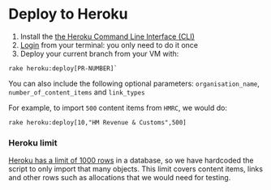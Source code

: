 # Deploy to Heroku

1. Install the [the Heroku Command Line Interface (CLI)][heroku-cli]
2. [Login][login-terminal] from your terminal: you only need to do it once
3. Deploy your current branch from your VM with: 

```system
rake heroku:deploy[PR-NUMBER]`
````

You can also include the following optional parameters: `organisation_name`, `number_of_content_items` and  `link_types`
 
For example, to import `500` content items from `HMRC`, we would do:

```system
rake heroku:deploy[10,"HM Revenue & Customs",500]
```

### Heroku limit

[Heroku has a limit of 1000 rows][heroku-limit] in a database, so we have hardcoded the script to only import that many objects. This limit covers content items, links and other rows such as allocations that we would need for testing.

[heroku-cli]: https://devcenter.heroku.com/articles/heroku-cli
[login-terminal]: https://devcenter.heroku.com/articles/heroku-cli#getting-started
[heroku-limit]: https://devcenter.heroku.com/articles/heroku-postgres-plans#hobby-tier
